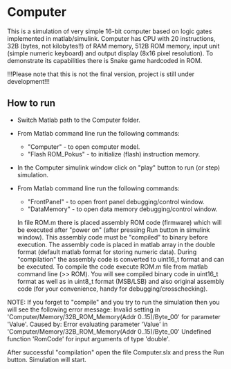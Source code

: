 Computer
========
This is a simulation of very simple 16-bit computer based on logic gates implemented in matlab/simulink.
Computer has CPU with 20 instructions, 32B (bytes, not kilobytes!!) of RAM memory, 512B ROM memory,
input unit (simple numeric keyboard) and output display (8x16 pixel resolution). To demonstrate
its capabilities there is Snake game hardcoded in ROM.

!!!Please note that this is not the final version, project is still under development!!!


How to run 
----------
- Switch Matlab path to the Computer folder.
- From Matlab command line run the following commands:
	- "Computer"        - to open computer model.
	- "Flash ROM_Pokus" - to initialize (flash) instruction memory.
- In the Computer simulink window click on "play" button to run (or step) simulation.
- From Matlab command line run the following commands:
	- "FrontPanel" - to open front panel debugging/control window.
	- "DataMemory" - to open data memory debugging/control window.


	In file ROM.m there is placed assembly ROM code (firmware) which will be executed after "power on"
(after pressing Run button in simulink window). This assembly code must be "compiled" to binary
before execution. The assembly code is placed in matlab array in the double format (default matlab format
for storing numeric data). During "compilation" the assembly code is converted to uint16_t format
and can be executed. To compile the code execute ROM.m file from matlab command line (>> ROM).
You will see compiled binary code in uint16_t format as well as in uint8_t format (MSB/LSB) and also
original assembly code (for your convenience, handy for debugging/crosschecking). 

NOTE: If you forget to "compile" and you try to run the simulation then you will see the following error
message:
	Invalid setting in 'Computer/Memory/32B_ROM_Memory(Addr 0..15)/Byte_00' for parameter 'Value'.
	Caused by:
	Error evaluating parameter 'Value' in 'Computer/Memory/32B_ROM_Memory(Addr 0..15)/Byte_00'
	Undefined function 'RomCode' for input arguments of type 'double'.

After successful "compilation" open the file Computer.slx and press the Run button. Simulation will start.


